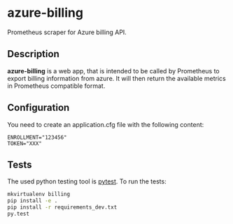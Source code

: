 azure-billing
=============

Prometheus scraper for Azure billing API.

Description
-----------

**azure-billing** is a web app, that is intended to be called by Prometheus to export billing information from azure. 
It will then return the available metrics in Prometheus compatible format.

Configuration
-------------

You need to create an application.cfg file with the following content:

    ENROLLMENT="123456"
    TOKEN="XXX"


Tests
-----

The used python testing tool is [pytest](http://pytest.org/latest/).
To run the tests:

```bash
mkvirtualenv billing
pip install -e .
pip install -r requirements_dev.txt
py.test
```
